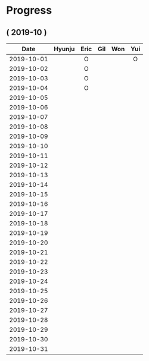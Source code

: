 # Progress

## ( 2019-10 )
| Date       | Hyunju | Eric | Gil | Won | Yui |
| :-:        |:-:     |:-:   |:-:  |:-:  |:-:  |
| 2019-10-01 |        |O     |     |     |O    |
| 2019-10-02 |        |O     |     |     |     |
| 2019-10-03 |        |O     |     |     |     |
| 2019-10-04 |        |O     |     |     |     |
| 2019-10-05 |        |      |     |     |     |
| 2019-10-06 |        |      |     |     |     |
| 2019-10-07 |        |      |     |     |     |
| 2019-10-08 |        |      |     |     |     |
| 2019-10-09 |        |      |     |     |     |
| 2019-10-10 |        |      |     |     |     |
| 2019-10-11 |        |      |     |     |     |
| 2019-10-12 |        |      |     |     |     |
| 2019-10-13 |        |      |     |     |     |
| 2019-10-14 |        |      |     |     |     |
| 2019-10-15 |        |      |     |     |     |
| 2019-10-16 |        |      |     |     |     |
| 2019-10-17 |        |      |     |     |     |
| 2019-10-18 |        |      |     |     |     |
| 2019-10-19 |        |      |     |     |     |
| 2019-10-20 |        |      |     |     |     |
| 2019-10-21 |        |      |     |     |     |
| 2019-10-22 |        |      |     |     |     |
| 2019-10-23 |        |      |     |     |     |
| 2019-10-24 |        |      |     |     |     |
| 2019-10-25 |        |      |     |     |     |
| 2019-10-26 |        |      |     |     |     |
| 2019-10-27 |        |      |     |     |     |
| 2019-10-28 |        |      |     |     |     |
| 2019-10-29 |        |      |     |     |     |
| 2019-10-30 |        |      |     |     |     |
| 2019-10-31 |        |      |     |     |     |
